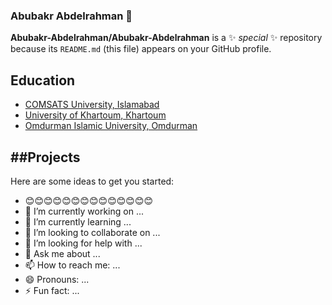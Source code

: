 ### Abubakr Abdelrahman 👋


**Abubakr-Abdelrahman/Abubakr-Abdelrahman** is a ✨ _special_ ✨ repository because its `README.md` (this file) appears on your GitHub profile.


## Education
- [COMSATS University, Islamabad](https://islamabad.comsats.edu.pk/)
- [University of Khartoum, Khartoum](https://sudanuniversities.org/listing/khartoum/)
- [Omdurman Islamic University, Omdurman](https://www.oiu.edu.sd/?language=en)

##Projects
- 

Here are some ideas to get you started:
- 😊😊😊😊😊😊😊😊😊😊😊😊😊😊
- 🔭 I’m currently working on ...
- 🌱 I’m currently learning ...
- 👯 I’m looking to collaborate on ...
- 🤔 I’m looking for help with ...
- 💬 Ask me about ...
- 📫 How to reach me: ...
- 😄 Pronouns: ...
- ⚡ Fun fact: ...

